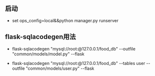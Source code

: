 ## 启动
* set ops_config=local&&python manager.py runserver
## flask-sqlacodegen用法
* flask-sqlacodegen "mysql://root:@127.0.0.1/food_db" --outfile "common/models/model.py"  --flask

* flask-sqlacodegen "mysql://root:@127.0.0.1/food_db" --tables user --outfile "common/models/user.py"  --flask
